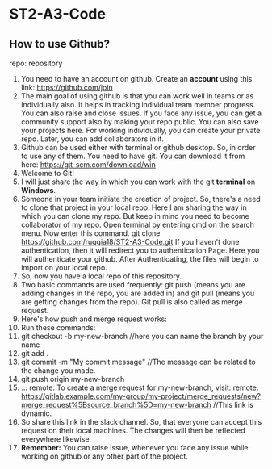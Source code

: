 # ST2-A3-Code

## How to use Github?
repo: repository
1. You need to have an account on github. Create an **account** using this link: https://github.com/join
2. The main goal of using github is that you can work well in teams or as individually also. It helps in tracking individual team member progress. You can also raise and close issues. If you face any issue, you can get a community support also by making your repo public. You can also save your projects here. For working individually, you can create your private repo. Later, you can add collaborators in it.
3. Github can be used either with terminal or github desktop. So, in order to use any of them. You need to have git. You can download it from here: https://git-scm.com/download/win
4. Welcome to Git!
5. I will just share the way in which you can work with the git **terminal** on **Windows**.
6. Someone in your team initiate the creation of project. So, there's a need to clone that project in your local repo. Here I am sharing the way in which you can clone my repo. But keep in mind you need to become collaborator of my repo. Open terminal by entering cmd on the search menu. Now enter this command. git clone https://github.com/ruqqia18/ST2-A3-Code.git If you haven't done authentication, then it will redirect you to authentication Page. Here you will authenticate your github. After Authenticating, the files will begin to import on your local repo.
7. So, now you have a local repo of this repository.
8. Two basic commands are used frequently: git push (means you are adding changes in the repo, you are added in) and git pull (means you are getting changes from the repo). Git pull is also called as merge request. 
9. Here's how push and merge request works:
10. Run these commands:
11. git checkout -b my-new-branch //here you can name the branch by your name
12. git add .
13. git commit -m "My commit message" //The message can be related to the change you made.
14. git push origin my-new-branch
15. ...
remote: To create a merge request for my-new-branch, visit:
remote:   https://gitlab.example.com/my-group/my-project/merge_requests/new?merge_request%5Bsource_branch%5D=my-new-branch
//This link is dynamic. 
16. So share this link in the slack channel. So, that everyone can accept this request on their local machines. The changes will then be reflected everywhere likewise.
17. **Remember:** You can raise issue, whenever you face any issue while working on github or any other part of the project.
